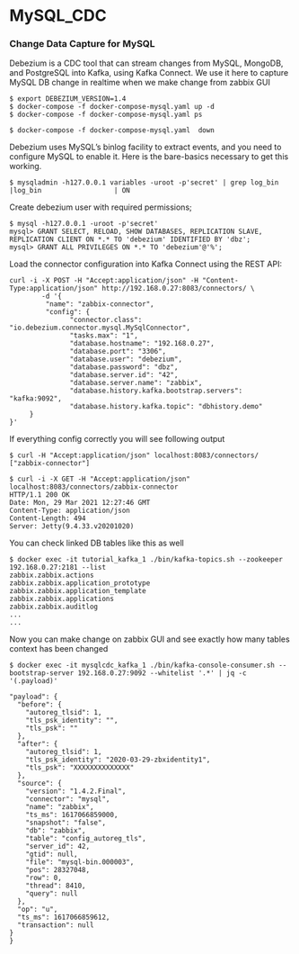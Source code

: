 # MySQL_CDC
### Change Data Capture for MySQL

Debezium is a CDC tool that can stream changes from MySQL, MongoDB, and PostgreSQL into Kafka, using Kafka Connect. We use it here to capture MySQL DB change in realtime when we make change from zabbix GUI

```
$ export DEBEZIUM_VERSION=1.4
$ docker-compose -f docker-compose-mysql.yaml up -d
$ docker-compose -f docker-compose-mysql.yaml ps

$ docker-compose -f docker-compose-mysql.yaml  down
```

Debezium uses MySQL’s binlog facility to extract events, and you need to configure MySQL to enable it. Here is the bare-basics necessary to get this working.

```
$ mysqladmin -h127.0.0.1 variables -uroot -p'secret' | grep log_bin
|log_bin                  | ON
```

Create debezium user with required permissions;

```
$ mysql -h127.0.0.1 -uroot -p'secret'
mysql> GRANT SELECT, RELOAD, SHOW DATABASES, REPLICATION SLAVE, REPLICATION CLIENT ON *.* TO 'debezium' IDENTIFIED BY 'dbz';
mysql> GRANT ALL PRIVILEGES ON *.* TO 'debezium'@'%';
```

Load the connector configuration into Kafka Connect using the REST API:

```
curl -i -X POST -H "Accept:application/json" -H "Content-Type:application/json" http://192.168.0.27:8083/connectors/ \
        -d '{
         "name": "zabbix-connector",
         "config": {
               "connector.class": "io.debezium.connector.mysql.MySqlConnector",
               "tasks.max": "1",
               "database.hostname": "192.168.0.27",
               "database.port": "3306",
               "database.user": "debezium",
               "database.password": "dbz",
               "database.server.id": "42",
               "database.server.name": "zabbix",
               "database.history.kafka.bootstrap.servers": "kafka:9092",
               "database.history.kafka.topic": "dbhistory.demo"
     }
}'
```

If everything config correctly you will see following output

```
$ curl -H "Accept:application/json" localhost:8083/connectors/
["zabbix-connector"]

$ curl -i -X GET -H "Accept:application/json" localhost:8083/connectors/zabbix-connector
HTTP/1.1 200 OK
Date: Mon, 29 Mar 2021 12:27:46 GMT
Content-Type: application/json
Content-Length: 494
Server: Jetty(9.4.33.v20201020)
```

You can check linked DB tables like this as well

```
$ docker exec -it tutorial_kafka_1 ./bin/kafka-topics.sh --zookeeper 192.168.0.27:2181 --list
zabbix.zabbix.actions
zabbix.zabbix.application_prototype
zabbix.zabbix.application_template
zabbix.zabbix.applications
zabbix.zabbix.auditlog
...
...
```

Now you can make change on zabbix GUI and see exactly how many tables context has been changed

```
$ docker exec -it mysqlcdc_kafka_1 ./bin/kafka-console-consumer.sh --bootstrap-server 192.168.0.27:9092 --whitelist '.*' | jq -c '(.payload)'

"payload": {
  "before": {
    "autoreg_tlsid": 1,
    "tls_psk_identity": "",
    "tls_psk": ""
  },
  "after": {
    "autoreg_tlsid": 1,
    "tls_psk_identity": "2020-03-29-zbxidentity1",
    "tls_psk": "XXXXXXXXXXXXXX"
  },
  "source": {
    "version": "1.4.2.Final",
    "connector": "mysql",
    "name": "zabbix",
    "ts_ms": 1617066859000,
    "snapshot": "false",
    "db": "zabbix",
    "table": "config_autoreg_tls",
    "server_id": 42,
    "gtid": null,
    "file": "mysql-bin.000003",
    "pos": 28327048,
    "row": 0,
    "thread": 8410,
    "query": null
  },
  "op": "u",
  "ts_ms": 1617066859612,
  "transaction": null
}
}
```
